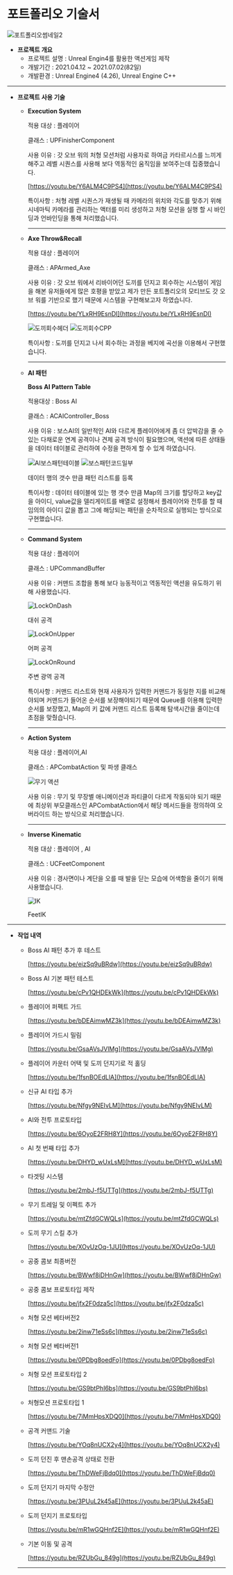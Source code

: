 # 포트폴리오 기술서

![포트폴리오썸네일2](https://github.com/pdc5003/UC_Portfolio/assets/34324684/cb11c8ea-de43-40e5-9a0e-e486447e2194)


- **프로젝트 개요**
    - 프로젝트 설명 : Unreal Engin4를 활용한 액션게임 제작
    - 개발기간 : 2021.04.12 ~ 2021.07.02(82일)
    - 개발환경 : Unreal Engine4 (4.26), Unreal Engine C++
    

---

- **프로젝트 사용 기술**
    - **Execution System**
        
        적용 대상 : 플레이어
        
        클래스 : UPFinisherComponent
        
        사용 이유 : 갓 오브 워의 처형 모션처럼 사용자로 하여금 카타르시스를 느끼게 해주고 레벨 시퀀스를 사용해 보다 역동적인 움직임을 보여주는데 집중했습니다.
        
        [https://youtu.be/Y6ALM4C9PS4](https://youtu.be/Y6ALM4C9PS4)
        
        특이사항 : 처형 레벨 시퀀스가 재생될 때 카메라의 위치와 각도를 맞추기 위해 시네마틱 카메라를 관리하는 액터를 미리 생성하고 처형 모션을 실행 할 시 바인딩과 언바인딩을 통해 처리했습니다.
        
        ---
        
    - **Axe Throw&Recall**
        
        적용 대상 : 플레이어
        
        클래스 : APArmed_Axe
        
        사용 이유 : 갓 오브 워에서 리바이어던 도끼를 던지고 회수하는 시스템이 게임을 해본 유저들에게 많은 호평을 받았고 제가 만든 포트폴리오의 모티브도 갓 오브 워를 기반으로 했기 때문에 시스템을 구현해보고자 하였습니다.
        
        [https://youtu.be/YLxRH9EsnDI](https://youtu.be/YLxRH9EsnDI)
 
      ![도끼회수헤더](https://github.com/pdc5003/UC_Portfolio/assets/34324684/9e5cc8f0-a749-44cc-a02e-d04be789e3f5)
      ![도끼회수CPP](https://github.com/pdc5003/UC_Portfolio/assets/34324684/0b21f843-96ea-45af-8166-1d600abe0697)
        
  
        특이사항 : 도끼를 던지고 나서 회수하는 과정을 베지에 곡선을 이용해서 구현했습니다.
        
        ---
        
    - **AI 패턴**
        
        **Boss AI Pattern Table**
        
        적용대상 : Boss AI
        
        클래스 : ACAIController_Boss
        
        사용 이유 : 보스AI의 일반적인 AI와 다르게 플레이어에게 좀 더 압박감을 줄 수 있는 다채로운 연계 공격이나 견제 공격 방식이 필요했으며, 액션에 따른 상태들을 데이터 테이블로 관리하여 수정을 편하게 할 수 있게 하였습니다.
 
        ![AI보스패턴테이블](https://github.com/pdc5003/UC_Portfolio/assets/34324684/28d39d8b-51c0-4108-b83b-b7d5a6ae030f)
        ![보스패턴코드일부](https://github.com/pdc5003/UC_Portfolio/assets/34324684/c818c3c4-166a-4f31-81d4-d1dd8a3c6607)
     
        
        데이터 행의 갯수 만큼 패턴 리스트를 등록
        
        특이사항 : 데이터 테이블에 있는 행 갯수 만큼 Map의 크기를 할당하고 key값을 
        아이디, value값을 델리게이트를 배열로 설정해서 플레이어와 전투를 할 때 임의의 아이디 값을 뽑고 그에 해당되는 패턴을 순차적으로 실행되는 방식으로 구현했습니다.
        
        ---
        
    - **Command System**
        
        적용 대상 : 플레이어
        
        클래스 : UPCommandBuffer
        
        사용 이유 : 커맨드 조합을 통해 보다 능동적이고 역동적인 액션을 유도하기 위해 사용했습니다.
        
        ![LockOnDash](https://github.com/pdc5003/UC_Portfolio/assets/34324684/504eb977-220a-4584-b5c4-4361c1fd0552)
        
        대쉬 공격
        
        ![LockOnUpper](https://github.com/pdc5003/UC_Portfolio/assets/34324684/5ee6bc61-02b3-4c6c-980a-002f9950ae58)
        
        어퍼 공격
        
        ![LockOnRound](https://github.com/pdc5003/UC_Portfolio/assets/34324684/0dff3a42-ae1b-4fb9-97cf-1871141812a1)
        
        주변 광역 공격
        
        특이사항 : 커맨드 리스트와 현재 사용자가 입력한 커맨드가 동일한 지를 비교해야되며 
        커맨드가 들어온 순서를 보장해야되기 때문에 Queue를 이용해 입력한 순서를 보장했고, Map의 키 값에 커맨드 리스트 등록해 탐색시간을 줄이는데 초점을 맞췄습니다.
        
        ---
        
    - **Action System**
        
        적용 대상 : 플레이어,AI
        
        클래스 : APCombatAction 및 파생 클래스
        
        ![무기 액션](https://github.com/pdc5003/UC_Portfolio/assets/34324684/365ab9bf-b911-4b14-8602-0ca732dd72b6)
        
        사용 이유 : 무기 및 무장별 애니메이션과 파티클이 다르게 작동되야 되기 때문에 최상위 부모클래스인 APCombatAction에서 해당 메서드들을 정의하여 오버라이드 하는 방식으로 처리했습니다.
        
        ---
        
    - **Inverse Kinematic**
        
        적용 대상 : 플레이어 , AI
        
        클래스 : UCFeetComponent
        
        사용 이유 : 경사면이나 계단을 오를 때 발을 딛는 모습에 어색함을 줄이기 위해 사용했습니다.
        
        ![IK](https://github.com/pdc5003/UC_Portfolio/assets/34324684/a65ef2e9-5649-4a6e-8a18-7530088a963a)
        
        FeetIK
        

---

- **작업 내역**
    - Boss AI 패턴 추가 후 테스트
        
        [https://youtu.be/eizSq9uBRdw](https://youtu.be/eizSq9uBRdw)
        
    
    - Boss AI 기본 패턴 테스트
        
        [https://youtu.be/cPv1QHDEkWk](https://youtu.be/cPv1QHDEkWk)
        
    
    - 플레이어 퍼펙트 가드
        
        [https://youtu.be/bDEAimwMZ3k](https://youtu.be/bDEAimwMZ3k)
        
    
    - 플레이어 가드시 밀림
        
        [https://youtu.be/GsaAVsJVlMg](https://youtu.be/GsaAVsJVlMg)
        
    
    - 플레이어 카운터 어택 및 도끼 던지기로 적 홀딩
        
        [https://youtu.be/1fsnBOEdLlA](https://youtu.be/1fsnBOEdLlA)
        
    
    - 신규 AI 타입 추가
        
        [https://youtu.be/Nfgy9NEIvLM](https://youtu.be/Nfgy9NEIvLM)
        
    
    - AI와 전투 프로토타입
        
        [https://youtu.be/6OyoE2FRH8Y](https://youtu.be/6OyoE2FRH8Y)
        
    
    - AI 첫 번째 타입 추가
        
        [https://youtu.be/DHYD_wUxLsM](https://youtu.be/DHYD_wUxLsM)
        
    
    - 타겟팅 시스템
        
        [https://youtu.be/2mbJ-f5UTTg](https://youtu.be/2mbJ-f5UTTg)
        
    
    - 무기 트레일 및 이펙트 추가
        
        [https://youtu.be/mtZfdGCWQLs](https://youtu.be/mtZfdGCWQLs)
        
    
    - 도끼 무기 스킬 추가
        
        [https://youtu.be/XOvUzOq-1JU](https://youtu.be/XOvUzOq-1JU)
        
    
    - 공중 콤보 최종버전
        
        [https://youtu.be/BWwf8iDHnGw](https://youtu.be/BWwf8iDHnGw)
        
    
    - 공중 콤보 프로토타입 제작
        
        [https://youtu.be/jfx2F0dza5c](https://youtu.be/jfx2F0dza5c)
        
    
    - 처형 모션 베타버전2
        
        [https://youtu.be/2inw71eSs6c](https://youtu.be/2inw71eSs6c)
        
    
    - 처형 모션 베타버전1
        
        [https://youtu.be/0PDbg8oedFo](https://youtu.be/0PDbg8oedFo)
        
    
    - 처형 모션 프로토타입 2
        
        [https://youtu.be/GS9btPhI6bs](https://youtu.be/GS9btPhI6bs)
        
    
    - 처형모션 프로토타입 1
        
        [https://youtu.be/7iMmHpsXDQ0](https://youtu.be/7iMmHpsXDQ0)
        
    
    - 공격 커맨드 기술
        
        [https://youtu.be/YOq8nUCX2y4](https://youtu.be/YOq8nUCX2y4)
        
    
    - 도끼 던진 후 맨손공격 상태로 전환
        
        [https://youtu.be/ThDWeFjBdq0](https://youtu.be/ThDWeFjBdq0)
        
    
    - 도끼 던지기 마지막 수정안
        
        [https://youtu.be/3PUuL2k45aE](https://youtu.be/3PUuL2k45aE)
        
    
    - 도끼 던지기 프로토타입
        
        [https://youtu.be/mR1wGQHnf2E](https://youtu.be/mR1wGQHnf2E)
        
    
    - 기본 이동 및 공격
        
        [https://youtu.be/RZUbGu_849g](https://youtu.be/RZUbGu_849g)
        
    
    ---
